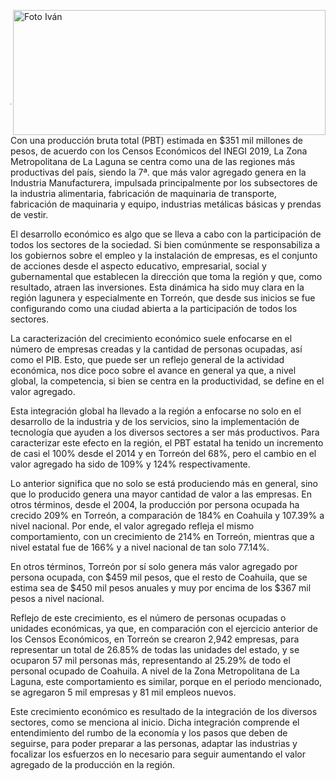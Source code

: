 <p>
   <a title="ir a Otras Publicaciones" href="http://www.trcimplan.gob.mx/autores/ivan-de-luna-aldape.html"><img class="img-responsive contenido-imagen" src="../imagenes/128/lic-ivan-de-luna-aldape-top2.png" align="right" alt="Foto Iván" width="500" height="200"></a>
</p>

</br></br></br></br></br></br></br></br>

---

Con una producción bruta total (PBT) estimada en $351 mil millones de pesos, de acuerdo con los Censos Económicos del INEGI 2019, La Zona Metropolitana de La Laguna se centra como una de las regiones más productivas del país, siendo la 7ª. que más valor agregado genera en la Industria Manufacturera, impulsada principalmente por los subsectores de la industria alimentaria, fabricación de maquinaria de transporte, fabricación de maquinaria y equipo, industrias metálicas básicas y prendas de vestir.

El desarrollo económico es algo que se lleva a cabo con la participación de todos los sectores de la sociedad. Si bien comúnmente se responsabiliza a los gobiernos sobre el empleo y la instalación de empresas, es el conjunto de acciones desde el aspecto educativo, empresarial, social y gubernamental que establecen la dirección que toma la región y que, como resultado, atraen las inversiones. Esta dinámica ha sido muy clara en la región lagunera y especialmente en Torreón, que desde sus inicios se fue configurando como una ciudad abierta a la participación de todos los sectores.

La caracterización del crecimiento económico suele enfocarse en el número de empresas creadas y la cantidad de personas ocupadas, así como el PIB. Esto, que puede ser un reflejo general de la actividad económica, nos dice poco sobre el avance en general ya que, a nivel global, la competencia, si bien se centra en la productividad, se define en el valor agregado.

Esta integración global ha llevado a la región a enfocarse no solo en el desarrollo de la industria y de los servicios, sino la implementación de tecnología que ayuden a los diversos sectores a ser más productivos. Para caracterizar este efecto en la región, el PBT estatal ha tenido un incremento de casi el 100% desde el 2014 y en Torreón del 68%, pero el cambio en el valor agregado ha sido de 109% y 124% respectivamente.

Lo anterior significa que no solo se está produciendo más en general, sino que lo producido genera una mayor cantidad de valor a las empresas. En otros términos, desde el 2004, la producción por persona ocupada ha crecido 209% en Torreón, a comparación de 184% en Coahuila y 107.39% a nivel nacional. Por ende, el valor agregado refleja el mismo comportamiento, con un crecimiento de 214% en Torreón, mientras que a nivel estatal fue de 166% y a nivel nacional de tan solo 77.14%.

En otros términos, Torreón por sí solo genera más valor agregado por persona ocupada, con $459 mil pesos, que el resto de Coahuila, que se estima sea de $450 mil pesos anuales y muy por encima de los $367 mil pesos a nivel nacional.

Reflejo de este crecimiento, es el número de personas ocupadas o unidades económicas, ya que, en comparación con el ejercicio anterior de los Censos Económicos, en Torreón se crearon 2,942 empresas, para representar un total de 26.85% de todas las unidades del estado, y se ocuparon 57 mil personas más, representando al 25.29% de todo el personal ocupado de Coahuila. A nivel de la Zona Metropolitana de La Laguna, este comportamiento es similar, porque en el periodo mencionado, se agregaron 5 mil empresas y 81 mil empleos nuevos.

Este crecimiento económico es resultado de la integración de los diversos sectores, como se menciona al inicio. Dicha integración comprende el entendimiento del rumbo de la economía y los pasos que deben de seguirse, para poder preparar a las personas, adaptar las industrias y focalizar los esfuerzos en lo necesario para seguir aumentando el valor agregado de la producción en la región.
